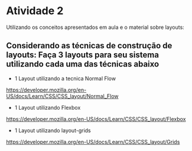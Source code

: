 
# Atividade 2 

Utilizando os conceitos apresentados em aula e o material sobre layouts:

## Considerando as técnicas de construção de layouts: Faça 3 layouts  para seu sistema utilizando cada uma das técnicas abaixo

- 1 Layout utilizando a tecnica Normal Flow

https://developer.mozilla.org/en-US/docs/Learn/CSS/CSS_layout/Normal_Flow

- 1 Layout utilizando Flexbox

https://developer.mozilla.org/en-US/docs/Learn/CSS/CSS_layout/Flexbox

- 1 Layout utilizando layout-grids

https://developer.mozilla.org/en-US/docs/Learn/CSS/CSS_layout/Grids

